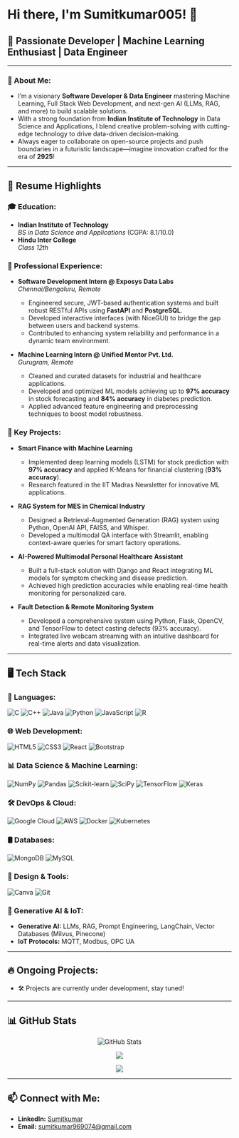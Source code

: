 # Hi there, I'm Sumitkumar005! 👋

## 🎯 Passionate Developer | Machine Learning Enthusiast | Data Engineer

---

### 🚀 About Me:
- I’m a visionary **Software Developer & Data Engineer** mastering Machine Learning, Full Stack Web Development, and next-gen AI (LLMs, RAG, and more) to build scalable solutions.
- With a strong foundation from **Indian Institute of Technology** in Data Science and Applications, I blend creative problem-solving with cutting-edge technology to drive data-driven decision-making.
- Always eager to collaborate on open-source projects and push boundaries in a futuristic landscape—imagine innovation crafted for the era of **2925**!

---

## 📄 Resume Highlights

### 🎓 Education:
- **Indian Institute of Technology**  
  *BS in Data Science and Applications* (CGPA: 8.1/10.0)
- **Hindu Inter College**  
  *Class 12th*

### 💼 Professional Experience:
- **Software Development Intern @ Exposys Data Labs**  
  *Chennai/Bengaluru, Remote*  
  - Engineered secure, JWT-based authentication systems and built robust RESTful APIs using **FastAPI** and **PostgreSQL**.
  - Developed interactive interfaces (with NiceGUI) to bridge the gap between users and backend systems.
  - Contributed to enhancing system reliability and performance in a dynamic team environment.

- **Machine Learning Intern @ Unified Mentor Pvt. Ltd.**  
  *Gurugram, Remote*  
  - Cleaned and curated datasets for industrial and healthcare applications.
  - Developed and optimized ML models achieving up to **97% accuracy** in stock forecasting and **84% accuracy** in diabetes prediction.
  - Applied advanced feature engineering and preprocessing techniques to boost model robustness.

### 🚀 Key Projects:
- **Smart Finance with Machine Learning**  
  - Implemented deep learning models (LSTM) for stock prediction with **97% accuracy** and applied K-Means for financial clustering (**93% accuracy**).
  - Research featured in the IIT Madras Newsletter for innovative ML applications.

- **RAG System for MES in Chemical Industry**  
  - Designed a Retrieval-Augmented Generation (RAG) system using Python, OpenAI API, FAISS, and Whisper.
  - Developed a multimodal QA interface with Streamlit, enabling context-aware queries for smart factory operations.

- **AI-Powered Multimodal Personal Healthcare Assistant**  
  - Built a full-stack solution with Django and React integrating ML models for symptom checking and disease prediction.
  - Achieved high prediction accuracies while enabling real-time health monitoring for personalized care.

- **Fault Detection & Remote Monitoring System**  
  - Developed a comprehensive system using Python, Flask, OpenCV, and TensorFlow to detect casting defects (93% accuracy).
  - Integrated live webcam streaming with an intuitive dashboard for real-time alerts and data visualization.

---

## 🖥️ Tech Stack

### 🔧 Languages:
![C](https://img.shields.io/badge/C-A8B9CC?style=for-the-badge&logo=c&logoColor=white)
![C++](https://img.shields.io/badge/C++-00599C?style=for-the-badge&logo=c%2B%2B&logoColor=white)
![Java](https://img.shields.io/badge/Java-007396?style=for-the-badge&logo=java&logoColor=white)
![Python](https://img.shields.io/badge/Python-3776AB?style=for-the-badge&logo=python&logoColor=white)
![JavaScript](https://img.shields.io/badge/JavaScript-F7DF1E?style=for-the-badge&logo=javascript&logoColor=black)
![R](https://img.shields.io/badge/R-276DC3?style=for-the-badge&logo=r&logoColor=white)

### 🌐 Web Development:
![HTML5](https://img.shields.io/badge/HTML5-E34F26?style=for-the-badge&logo=html5&logoColor=white)
![CSS3](https://img.shields.io/badge/CSS3-1572B6?style=for-the-badge&logo=css3&logoColor=white)
![React](https://img.shields.io/badge/React-20232A?style=for-the-badge&logo=react&logoColor=61DAFB)
![Bootstrap](https://img.shields.io/badge/Bootstrap-563D7C?style=for-the-badge&logo=bootstrap&logoColor=white)

### 📊 Data Science & Machine Learning:
![NumPy](https://img.shields.io/badge/NumPy-013243?style=for-the-badge&logo=numpy&logoColor=white)
![Pandas](https://img.shields.io/badge/Pandas-150458?style=for-the-badge&logo=pandas&logoColor=white)
![Scikit-learn](https://img.shields.io/badge/scikit--learn-F7931E?style=for-the-badge&logo=scikit-learn&logoColor=white)
![SciPy](https://img.shields.io/badge/SciPy-8CAAE6?style=for-the-badge&logo=scipy&logoColor=white)
![TensorFlow](https://img.shields.io/badge/TensorFlow-FF6F00?style=for-the-badge&logo=tensorflow&logoColor=white)
![Keras](https://img.shields.io/badge/Keras-D00000?style=for-the-badge&logo=keras&logoColor=white)

### 🛠️ DevOps & Cloud:
![Google Cloud](https://img.shields.io/badge/Google%20Cloud-4285F4?style=for-the-badge&logo=google-cloud&logoColor=white)
![AWS](https://img.shields.io/badge/Amazon%20AWS-232F3E?style=for-the-badge&logo=amazon-aws&logoColor=white)
![Docker](https://img.shields.io/badge/Docker-2496ED?style=for-the-badge&logo=docker&logoColor=white)
![Kubernetes](https://img.shields.io/badge/Kubernetes-326CE5?style=for-the-badge&logo=kubernetes&logoColor=white)

### 🛢 Databases:
![MongoDB](https://img.shields.io/badge/MongoDB-4EA94B?style=for-the-badge&logo=mongodb&logoColor=white)
![MySQL](https://img.shields.io/badge/MySQL-4479A1?style=for-the-badge&logo=mysql&logoColor=white)

### 🎨 Design & Tools:
![Canva](https://img.shields.io/badge/Canva-00C4CC?style=for-the-badge&logo=canva&logoColor=white)
![Git](https://img.shields.io/badge/Git-F05032?style=for-the-badge&logo=git&logoColor=white)

### 🔮 Generative AI & IoT:
- **Generative AI:** LLMs, RAG, Prompt Engineering, LangChain, Vector Databases (Milvus, Pinecone)
- **IoT Protocols:** MQTT, Modbus, OPC UA

---

## 🔥 Ongoing Projects:
- 🛠️ Projects are currently under development, stay tuned!

---

## 📊 GitHub Stats

<p align="center">
  <img src="https://github-readme-stats.vercel.app/api?username=Sumitkumar005&show_icons=true&theme=radical" alt="GitHub Stats">
</p>

<p align="center">
  <img src="https://github-readme-streak-stats.herokuapp.com/?user=Sumitkumar005&theme=dark&hide_border=true">
</p>

<p align="center">
  <img src="https://github-readme-activity-graph.vercel.app/graph?username=Sumitkumar005&theme=react-dark">
</p>

---

## 📫 Connect with Me:
- **LinkedIn:** [Sumitkumar](https://www.linkedin.com/in/sumit-kumar-02a145239/)
- **Email:** [sumitkumar969074@gmail.com](mailto:sumitkumar969074@gmail.com)
